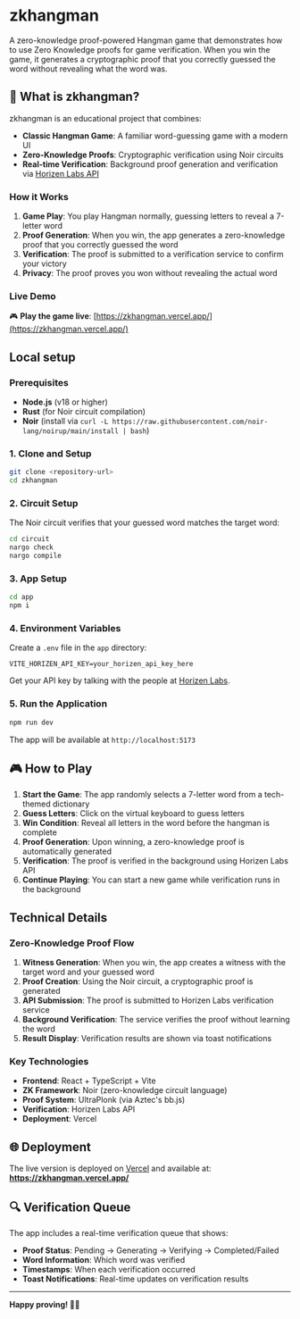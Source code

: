 # zkhangman

A zero-knowledge proof-powered Hangman game that demonstrates how to use Zero Knowledge proofs for game verification. When you win the game, it generates a cryptographic proof that you correctly guessed the word without revealing what the word was.

## 🎯 What is zkhangman?

zkhangman is an educational project that combines:

- **Classic Hangman Game**: A familiar word-guessing game with a modern UI
- **Zero-Knowledge Proofs**: Cryptographic verification using Noir circuits
- **Real-time Verification**: Background proof generation and verification via [Horizen Labs API](https://horizenlabs.io/)

### How it Works

1. **Game Play**: You play Hangman normally, guessing letters to reveal a 7-letter word
2. **Proof Generation**: When you win, the app generates a zero-knowledge proof that you correctly guessed the word
3. **Verification**: The proof is submitted to a verification service to confirm your victory
4. **Privacy**: The proof proves you won without revealing the actual word

### Live Demo

🎮 **Play the game live**: [https://zkhangman.vercel.app/](https://zkhangman.vercel.app/)

## Local setup

### Prerequisites

- **Node.js** (v18 or higher)
- **Rust** (for Noir circuit compilation)
- **Noir** (install via `curl -L https://raw.githubusercontent.com/noir-lang/noirup/main/install | bash`)

### 1. Clone and Setup

```bash
git clone <repository-url>
cd zkhangman
```

### 2. Circuit Setup

The Noir circuit verifies that your guessed word matches the target word:

```bash
cd circuit
nargo check
nargo compile
```

### 3. App Setup

```bash
cd app
npm i
```

### 4. Environment Variables

Create a `.env` file in the `app` directory:

```env
VITE_HORIZEN_API_KEY=your_horizen_api_key_here
```

Get your API key by talking with the people at [Horizen Labs](https://horizenlabs.io/).

### 5. Run the Application

```bash
npm run dev
```

The app will be available at `http://localhost:5173`

## 🎮 How to Play

1. **Start the Game**: The app randomly selects a 7-letter word from a tech-themed dictionary
2. **Guess Letters**: Click on the virtual keyboard to guess letters
3. **Win Condition**: Reveal all letters in the word before the hangman is complete
4. **Proof Generation**: Upon winning, a zero-knowledge proof is automatically generated
5. **Verification**: The proof is verified in the background using Horizen Labs API
6. **Continue Playing**: You can start a new game while verification runs in the background

## Technical Details

### Zero-Knowledge Proof Flow

1. **Witness Generation**: When you win, the app creates a witness with the target word and your guessed word
2. **Proof Creation**: Using the Noir circuit, a cryptographic proof is generated
3. **API Submission**: The proof is submitted to Horizen Labs verification service
4. **Background Verification**: The service verifies the proof without learning the word
5. **Result Display**: Verification results are shown via toast notifications

### Key Technologies

- **Frontend**: React + TypeScript + Vite
- **ZK Framework**: Noir (zero-knowledge circuit language)
- **Proof System**: UltraPlonk (via Aztec's bb.js)
- **Verification**: Horizen Labs API
- **Deployment**: Vercel

## 🌐 Deployment

The live version is deployed on [Vercel](https://vercel.com/) and available at:
**https://zkhangman.vercel.app/**

## 🔍 Verification Queue

The app includes a real-time verification queue that shows:

- **Proof Status**: Pending → Generating → Verifying → Completed/Failed
- **Word Information**: Which word was verified
- **Timestamps**: When each verification occurred
- **Toast Notifications**: Real-time updates on verification results

---

**Happy proving! 🎯🔐**
